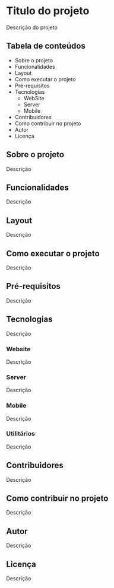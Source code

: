 # Titulo do projeto
Descrição do projeto

## Tabela de conteúdos
* Sobre o projeto
* Funcionalidades
* Layout
* Como executar o projeto
* Pré-requisitos
* Tecnologias
  * WebSite
  * Server
  * Mobile
* Contribuidores
* Como contribuir no projeto
* Autor
* Licença


## Sobre o projeto
Descrição

## Funcionalidades
 Descrição

## Layout
Descrição

## Como executar o projeto
Descrição

## Pré-requisitos
Descrição

## Tecnologias
Descrição

### Website
Descrição

### Server 
Descrição

### Mobile
Descrição

### Utilitários
Descrição

## Contribuidores
Descrição

## Como contribuir no projeto
Descrição

## Autor
Descrição

## Licença
Descrição